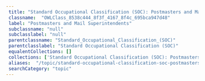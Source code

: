 ```yaml
--- 
 title: "Standard Occupational Classification (SOC): Postmasters and Mail Superintendents" 
 classname:  "OWLClass_8538c444_8f3f_4167_8f4c_695bca947d48" 
 label: "Postmasters and Mail Superintendents" 
 subclassname: "null" 
 subclasslabel: "null" 
 parentclassname: "Standard_Occupational_Classification_(SOC)" 
 parentclasslabel: "Standard Occupational Classification (SOC)" 
 equalentCollections: [] 
 collections: ['Standard Occupational Classification (SOC): Postmasters and Mail Superintendents']
 aliases:  "/topic/standard-occupational-classification-soc-postmasters-and-mail-superintendents"  
 searchCategory: "topic" 
---
```

